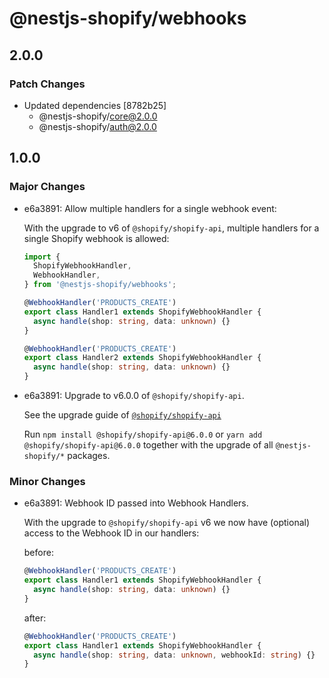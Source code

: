 # @nestjs-shopify/webhooks

## 2.0.0

### Patch Changes

- Updated dependencies [8782b25]
  - @nestjs-shopify/core@2.0.0
  - @nestjs-shopify/auth@2.0.0

## 1.0.0

### Major Changes

- e6a3891: Allow multiple handlers for a single webhook event:

  With the upgrade to v6 of `@shopify/shopify-api`, multiple handlers for a single Shopify webhook is allowed:

  ```ts
  import {
    ShopifyWebhookHandler,
    WebhookHandler,
  } from '@nestjs-shopify/webhooks';

  @WebhookHandler('PRODUCTS_CREATE')
  export class Handler1 extends ShopifyWebhookHandler {
    async handle(shop: string, data: unknown) {}
  }

  @WebhookHandler('PRODUCTS_CREATE')
  export class Handler2 extends ShopifyWebhookHandler {
    async handle(shop: string, data: unknown) {}
  }
  ```

- e6a3891: Upgrade to v6.0.0 of `@shopify/shopify-api`.

  See the upgrade guide of [`@shopify/shopify-api`](https://github.com/Shopify/shopify-api-js/blob/main/docs/migrating-to-v6.md)

  Run `npm install @shopify/shopify-api@6.0.0` or `yarn add @shopify/shopify-api@6.0.0` together with the upgrade of all `@nestjs-shopify/*` packages.

### Minor Changes

- e6a3891: Webhook ID passed into Webhook Handlers.

  With the upgrade to `@shopify/shopify-api` v6 we now have (optional) access to the Webhook ID in our handlers:

  before:

  ```ts
  @WebhookHandler('PRODUCTS_CREATE')
  export class Handler1 extends ShopifyWebhookHandler {
    async handle(shop: string, data: unknown) {}
  }
  ```

  after:

  ```ts
  @WebhookHandler('PRODUCTS_CREATE')
  export class Handler1 extends ShopifyWebhookHandler {
    async handle(shop: string, data: unknown, webhookId: string) {}
  }
  ```
